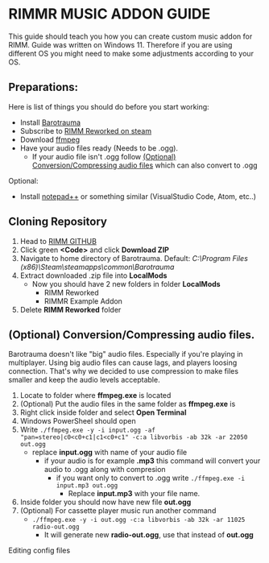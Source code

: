 # RIMMR MUSIC ADDON GUIDE

This guide should teach you how you can create custom music addon for RIMM.
Guide was written on Windows 11. Therefore if you are using different OS you might need to make some adjustments according to your OS.

## Preparations:
Here is list of things you should do before you start working:
* Install [Barotrauma](https://store.steampowered.com/app/602960/Barotrauma/)
* Subscribe to [RIMM Reworked on steam](https://steamcommunity.com/sharedfiles/filedetails/?id=2728646394)
* Download [ffmpeg](https://ffmpeg.org/)
* Have your audio files ready (Needs to be .ogg).
    - If your audio file isn't .ogg follow [(Optional) Conversion/Compressing audio files](https://github.com/Mylapqn/RIMM/tree/main/RIMMR%20Example%20Addon#cloning-repository) which can also convert to .ogg

Optional:
* Install [notepad++](https://notepad-plus-plus.org/) or something similar (VisualStudio Code, Atom, etc..)

## Cloning Repository
1. Head to [RIMM GITHUB](https://github.com/Mylapqn/RIMM/tree/main)
2. Click green **\<Code\>** and click **Download ZIP**
3. Navigate to home directory of Barotrauma. Default: _C:\Program Files (x86)\Steam\steamapps\common\Barotrauma_
4. Extract downloaded .zip file into **LocalMods**
    - Now you should have 2 new folders in folder **LocalMods**
        * RIMM Reworked
        * RIMMR Example Addon
5. Delete **RIMM Reworked** folder

## (Optional) Conversion/Compressing audio files.
Barotrauma doesn't like "big" audio files. Especially if you're playing in multiplayer. Using big audio files can cause lags, and players loosing connection. That's why we decided to use compression to make files smaller and keep the audio levels acceptable.
1. Locate to folder where **ffmpeg.exe** is located
2. (Optional) Put the audio files in the same folder as **ffmpeg.exe** is
3. Right click inside folder and select **Open Terminal**
4. Windows PowerSheel should open
5. Write `./ffmpeg.exe -y -i input.ogg -af "pan=stereo|c0<c0+c1|c1<c0+c1" -c:a libvorbis -ab 32k -ar 22050 out.ogg`
    - replace **input.ogg** with name of your audio file
        - if your audio is for example **.mp3** this command will convert your audio to .ogg along with compresion
            - if you want only to convert to .ogg write `./ffmpeg.exe -i input.mp3 out.ogg`
                - Replace **input.mp3** with your file name.
6. Inside folder you should now have new file **out.ogg**
7. (Optional) For cassette player music run another command
    - `./ffmpeg.exe -y -i out.ogg -c:a libvorbis -ab 32k -ar 11025 radio-out.ogg`
        - It will generate new **radio-out.ogg**, use that instead of **out.ogg**

Editing config files